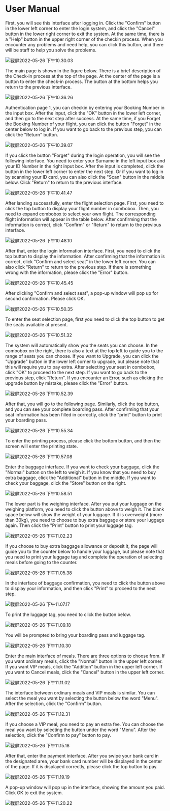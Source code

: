 # User Manual

First, you will see this interface after logging in. Click the "Confirm" button in the lower left corner to enter the login system, and click the "Cancel" button in the lower right corner to exit the system. At the same time, there is a "Help" button in the upper right corner of the checkin process. When you encounter any problems and need help, you can click this button, and there will be staff to help you solve the problems.

![截屏2022-05-26 下午10.30.03](https://typorastroage.oss-cn-beijing.aliyuncs.com/2022-05-26-143030.jpg)

The main page is shown in the figure below. There is a brief description of the Check-in process at the top of the page. At the center of the page is a button to enter the check-in process. The button at the bottom helps you return to the previous interface.

![截屏2022-05-26 下午10.36.26](https://typorastroage.oss-cn-beijing.aliyuncs.com/2022-05-26-143630.png)

Authentication page 1, you can checkin by entering your Booking Number in the input box. After the input, click the "OK" button in the lower left corner, and then go to the next step after success. At the same time, if you Forget the Booking Number of your flight, you can click the button "Forget" in the center below to log in. If you want to go back to the previous step, you can click the "Return" button.

![截屏2022-05-26 下午10.39.07](https://typorastroage.oss-cn-beijing.aliyuncs.com/2022-05-26-143910.png)

If you click the button "Forget" during the login operation, you will see the following interface. You need to enter your Surname in the left input box and your ID Number in the right input box. After the input is completed, click the button in the lower left corner to enter the next step. Or if you want to log in by scanning your ID card, you can also click the "Scan" button in the middle below. Click "Return" to return to the previous interface.

![截屏2022-05-26 下午10.41.47](https://typorastroage.oss-cn-beijing.aliyuncs.com/2022-05-26-144150.png)

After landing successfully, enter the flight selection page. First, you need to click the top button to display your flight number in combobox. Then, you need to expand combobox to select your own flight. The corresponding flight information will appear in the table below. After confirming that the information is correct, click "Confirm" or "Return" to return to the previous interface.

![截屏2022-05-26 下午10.48.10](https://typorastroage.oss-cn-beijing.aliyuncs.com/2022-05-26-144813.png)

After that, enter the login information interface. First, you need to click the top button to display the information. After confirming that the information is correct, click "Confirm and select seat" in the lower left corner. You can also click "Return" to return to the previous step. If there is something wrong with the information, please click the "Error" button.

![截屏2022-05-26 下午10.45.45](https://typorastroage.oss-cn-beijing.aliyuncs.com/2022-05-26-144551.png)

After clicking "Confirm and select seat", a pop-up window will pop up for second confirmation. Please click OK.

![截屏2022-05-26 下午10.50.35](https://typorastroage.oss-cn-beijing.aliyuncs.com/2022-05-26-145039.png)

To enter the seat selection page, first you need to click the top button to get the seats available at present.

![截屏2022-05-26 下午10.51.32](https://typorastroage.oss-cn-beijing.aliyuncs.com/2022-05-26-145136.png)

The system will automatically show you the seats you can choose. In the combobox on the right, there is also a text at the top left to guide you to the range of seats you can choose. If you want to Upgrade, you can click the "Upgrade" button in the lower left corner to upgrade, but please note that this will require you to pay extra. After selecting your seat in combobox, click "OK" to proceed to the next step. If you want to go back to the previous step, click "Return". If you encounter an Error, such as clicking the upgrade button by mistake, please click the "Error" button.

![截屏2022-05-26 下午10.52.39](https://typorastroage.oss-cn-beijing.aliyuncs.com/2022-05-26-145244.png)

After that, you will go to the following page. Similarly, click the top button, and you can see your complete boarding pass. After confirming that your seat information has been filled in correctly, click the "print" button to print your boarding pass.

![截屏2022-05-26 下午10.55.34](https://typorastroage.oss-cn-beijing.aliyuncs.com/2022-05-26-145536.png)

To enter the printing process, please click the bottom button, and then the screen will enter the printing state.

![截屏2022-05-26 下午10.57.08](https://typorastroage.oss-cn-beijing.aliyuncs.com/2022-05-26-145720.png)

Enter the baggage interface. If you want to check your baggage, click the "Normal" button on the left to weigh it. If you know that you need to buy extra baggage, click the "Additional" button in the middle. If you want to check your baggage, click the "Store" button on the right.

![截屏2022-05-26 下午10.58.51](https://typorastroage.oss-cn-beijing.aliyuncs.com/2022-05-26-150001.png)

The lower part is the weighing interface. After you put your luggage on the weighing platform, you need to click the button above to weigh it. The blank space below will show the weight of your luggage. If it is overweight (more than 30kg), you need to choose to buy extra baggage or store your luggage again. Then click the "Print" button to print your luggage tag.

![截屏2022-05-26 下午11.02.23](https://typorastroage.oss-cn-beijing.aliyuncs.com/2022-05-26-150339.png)

If you choose to buy extra baggage allowance or deposit it, the page will guide you to the counter below to handle your luggage, but please note that you need to print your luggage tag and complete the operation of selecting meals before going to the counter.

![截屏2022-05-26 下午11.05.38](https://typorastroage.oss-cn-beijing.aliyuncs.com/2022-05-26-150542.png)

In the interface of baggage confirmation, you need to click the button above to display your information, and then click "Print" to proceed to the next step.

![截屏2022-05-26 下午11.07.17](https://typorastroage.oss-cn-beijing.aliyuncs.com/2022-05-26-150721.png)

To print the luggage tag, you need to click the button below.

![截屏2022-05-26 下午11.09.18](https://typorastroage.oss-cn-beijing.aliyuncs.com/2022-05-26-150921.png)

You will be prompted to bring your boarding pass and luggage tag.

![截屏2022-05-26 下午11.10.30](https://typorastroage.oss-cn-beijing.aliyuncs.com/2022-05-26-151035.png)

Enter the main interface of meals. There are three options to choose from. If you want ordinary meals, click the "Normal" button in the upper left corner. If you want VIP meals, click the "Addition" button in the upper left corner. If you want to Cancel meals, click the "Cancel" button in the upper left corner.

![截屏2022-05-26 下午11.11.02](https://typorastroage.oss-cn-beijing.aliyuncs.com/2022-05-26-151105.png)

The interface between ordinary meals and VIP meals is similar. You can select the meal you want by selecting the button below the word "Menu". After the selection, click the "Confirm" button.

![截屏2022-05-26 下午11.12.31](https://typorastroage.oss-cn-beijing.aliyuncs.com/2022-05-26-151235.png)

If you choose a VIP meal, you need to pay an extra fee. You can choose the meal you want by selecting the button under the word "Menu". After the selection, click the "Confirm to pay" button to pay.

![截屏2022-05-26 下午11.15.18](https://typorastroage.oss-cn-beijing.aliyuncs.com/2022-05-26-151522.png)

After that, enter the payment interface. After you swipe your bank card in the designated area, your bank card number will be displayed in the center of the page. If it is displayed correctly, please click the top button to pay.

![截屏2022-05-26 下午11.19.19](https://typorastroage.oss-cn-beijing.aliyuncs.com/2022-05-26-151924.png)

A pop-up window will pop up in the interface, showing the amount you paid. Click OK to exit the system.

![截屏2022-05-26 下午11.20.22](https://typorastroage.oss-cn-beijing.aliyuncs.com/2022-05-26-152027.png)


